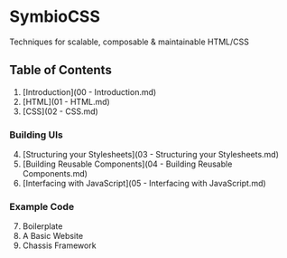# SymbioCSS
Techniques for scalable, composable & maintainable HTML/CSS

## Table of Contents

1. [Introduction](00 - Introduction.md)
2. [HTML](01 - HTML.md)
3. [CSS](02 - CSS.md)

### Building UIs
4. [Structuring your Stylesheets](03 - Structuring your Stylesheets.md)
5. [Building Reusable Components](04 - Building Reusable Components.md)
6. [Interfacing with JavaScript](05 - Interfacing with JavaScript.md)

### Example Code
7. Boilerplate
8. A Basic Website
9. Chassis Framework
